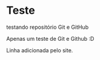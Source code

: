 # Teste

testando repositório Git e GitHub

Apenas um teste de Git e Github :D

Linha adicionada pelo site.
